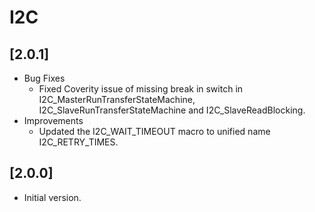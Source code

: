 # I2C

## [2.0.1]

- Bug Fixes
  - Fixed Coverity issue of missing break in switch in I2C_MasterRunTransferStateMachine,
    I2C_SlaveRunTransferStateMachine and I2C_SlaveReadBlocking.
- Improvements
  - Updated the I2C_WAIT_TIMEOUT macro to unified name I2C_RETRY_TIMES.

## [2.0.0]

- Initial version.
